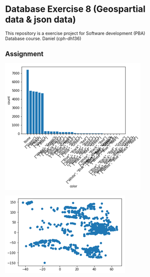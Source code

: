 # Database Exercise 8 (Geospartial data & json data)
This repository is a exercise project for Software development (PBA) Database course. Daniel (cph-dh136)

## Assignment
![plot 1](plot.png)

![plot 2](plo1.png)
